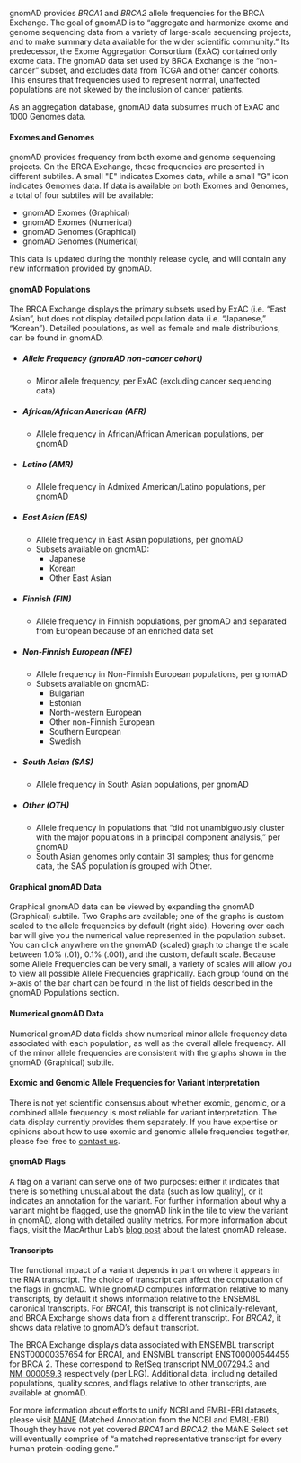 
gnomAD provides _BRCA1_ and _BRCA2_ allele frequencies for the BRCA Exchange. The goal of gnomAD is to “aggregate and harmonize exome and genome sequencing data from a variety of large-scale sequencing projects, and to make summary data available for the wider scientific community.” Its predecessor, the Exome Aggregation Consortium (ExAC) contained only exome data. The gnomAD data set used by BRCA Exchange is the “non-cancer” subset, and excludes data from TCGA and other cancer cohorts. This ensures that frequencies used to represent normal, unaffected populations are not skewed by the inclusion of cancer patients. 

As an aggregation database, gnomAD data subsumes much of ExAC and 1000 Genomes data. 

#### Exomes and Genomes 
gnomAD provides frequency from both exome and genome sequencing projects. On the BRCA Exchange, these frequencies are presented  in different subtiles. A small "E" indicates Exomes data, while a small "G" icon indicates Genomes data. If data is available on both Exomes and Genomes, a total of four subtiles will be available:

* gnomAD Exomes (Graphical) 
* gnomAD Exomes (Numerical) 
* gnomAD Genomes (Graphical) 
* gnomAD Genomes (Numerical) 

This data is updated during the monthly release cycle, and will contain any new information provided by gnomAD. 

#### gnomAD Populations

The BRCA Exchange displays the primary subsets used by ExAC (i.e. “East  Asian”, but does not display detailed population data (i.e. “Japanese,” “Korean”). Detailed populations, as well as female and male distributions, can be found in gnomAD. 

* ##### Allele Frequency (gnomAD non-cancer cohort)
	* Minor allele frequency, per ExAC (excluding cancer sequencing data)
* ##### African/African American (AFR)
	* Allele frequency in African/African American populations, per gnomAD
* ##### Latino (AMR)
	* Allele frequency in Admixed American/Latino populations, per gnomAD
* ##### East Asian (EAS)
	* Allele frequency in East Asian populations, per gnomAD
	* Subsets available on gnomAD:
		* Japanese 
		* Korean 
		* Other East Asian
* ##### Finnish (FIN)
	* Allele frequency in Finnish populations, per gnomAD and separated from European because of an enriched data set
* ##### Non-Finnish European (NFE)
	* Allele frequency in Non-Finnish European populations, per gnomAD
	* Subsets available on gnomAD:
		* Bulgarian
		* Estonian 
		* North-western European
		* Other non-Finnish European
		* Southern European
		* Swedish
* ##### South Asian (SAS)
	* Allele frequency in South Asian populations, per gnomAD
* ##### Other (OTH)
	* Allele frequency in populations that “did not unambiguously cluster with the major populations in a principal component analysis,” per gnomAD
	* South Asian genomes only contain 31 samples; thus for genome data, the SAS population is grouped with Other.

#### Graphical gnomAD Data
Graphical gnomAD data can be viewed by expanding the gnomAD (Graphical) subtile. Two Graphs are available; one of the graphs is custom scaled to the allele frequencies by default (right side). Hovering over each bar will give you the numerical value represented in the population subset. You can click anywhere on the gnomAD (scaled) graph to change the scale between 1.0% (.01), 0.1% (.001), and the custom, default scale. Because some Allele Frequencies can be very small, a variety of scales will allow you to view all possible Allele Frequencies graphically.
Each group found on the x-axis of the bar chart can be found in the list of fields described in the gnomAD Populations section.

#### Numerical gnomAD Data
Numerical gnomAD data fields show numerical minor allele frequency data associated with each population, as well as the overall allele frequency. All of the minor allele frequencies are consistent with the graphs shown in the gnomAD (Graphical) subtile.

#### Exomic and Genomic Allele Frequencies for Variant Interpretation
There is not yet scientific consensus about whether exomic, genomic, or a combined allele frequency is most reliable for variant interpretation. The data display currently provides them separately. If you have expertise or opinions about how to use exomic and genomic allele frequencies together, please feel free to [contact us](mailto:brca-exchange-contact@genomicsandhealth.org?subject=BRCA%20Exchange%20Literature%20Search). 

#### gnomAD Flags
A flag on a variant can serve one of two purposes: either it indicates that there is something unusual about the data (such as low quality), or it indicates an annotation for the variant. For further information about why a variant might be flagged, use the gnomAD link in the tile to view the variant in gnomAD, along with detailed quality metrics. For more information about flags, visit the MacArthur Lab’s [blog post](https://macarthurlab.org/2018/10/17/gnomad-v2-1/) about the latest gnomAD release. 

#### Transcripts

The functional impact of a variant depends in part on where it appears in the RNA transcript.  The choice of transcript can affect the computation of the flags in gnomAD.  While gnomAD computes information relative to many transcripts, by default it shows information relative to the ENSEMBL canonical transcripts.  For _BRCA1_, this transcript is not clinically-relevant, and BRCA Exchange shows data from a different transcript.  For _BRCA2_, it shows data relative to gnomAD’s default transcript.  

The BRCA Exchange displays data associated with ENSEMBL transcript ENST00000357654 for BRCA1, and ENSMBL transcript ENST00000544455 for BRCA 2. These correspond to RefSeq transcript [NM_007294.3](http://ftp.ebi.ac.uk/pub/databases/lrgex/LRG_292.xml) and [NM_000059.3](http://ftp.ebi.ac.uk/pub/databases/lrgex/LRG_293.xml) respectively (per LRG).  Additional data, including detailed populations, quality scores, and flags relative to other transcripts, are available at gnomAD.

For more information about efforts to unify NCBI and EMBL-EBI datasets, please visit [MANE](https://ncbiinsights.ncbi.nlm.nih.gov/2019/03/12/mane-select-v0-5/) (Matched Annotation from the NCBI and EMBL-EBI). Though they have not yet covered _BRCA1_ and _BRCA2_, the MANE Select set will eventually comprise of “a matched representative transcript for every human protein-coding gene.”

